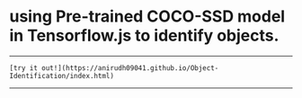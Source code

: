 # using Pre-trained COCO-SSD model in <strong>Tensorflow.js</strong> to identify objects.
---
	[try it out!](https://anirudh09041.github.io/Object-Identification/index.html)
---